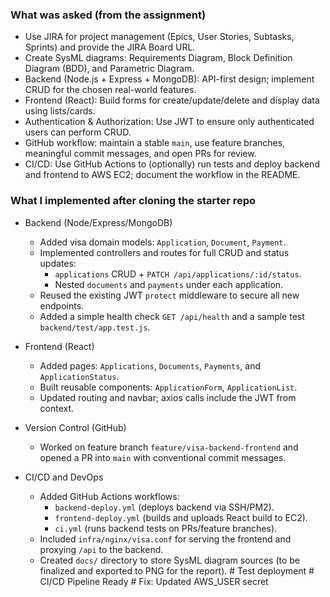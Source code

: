 ### What was asked (from the assignment)

- Use JIRA for project management (Epics, User Stories, Subtasks, Sprints) and provide the JIRA Board URL.
- Create SysML diagrams: Requirements Diagram, Block Definition Diagram (BDD), and Parametric Diagram.
- Backend (Node.js + Express + MongoDB): API-first design; implement CRUD for the chosen real-world features.
- Frontend (React): Build forms for create/update/delete and display data using lists/cards.
- Authentication & Authorization: Use JWT to ensure only authenticated users can perform CRUD.
- GitHub workflow: maintain a stable `main`, use feature branches, meaningful commit messages, and open PRs for review.
- CI/CD: Use GitHub Actions to (optionally) run tests and deploy backend and frontend to AWS EC2; document the workflow in the README.

### What I implemented after cloning the starter repo

- Backend (Node/Express/MongoDB)
  - Added visa domain models: `Application`, `Document`, `Payment`.
  - Implemented controllers and routes for full CRUD and status updates:
    - `applications` CRUD + `PATCH /api/applications/:id/status`.
    - Nested `documents` and `payments` under each application.
  - Reused the existing JWT `protect` middleware to secure all new endpoints.
  - Added a simple health check `GET /api/health` and a sample test `backend/test/app.test.js`.

- Frontend (React)
  - Added pages: `Applications`, `Documents`, `Payments`, and `ApplicationStatus`.
  - Built reusable components: `ApplicationForm`, `ApplicationList`.
  - Updated routing and navbar; axios calls include the JWT from context.

- Version Control (GitHub)
  - Worked on feature branch `feature/visa-backend-frontend` and opened a PR into `main` with conventional commit messages.

- CI/CD and DevOps
  - Added GitHub Actions workflows:
    - `backend-deploy.yml` (deploys backend via SSH/PM2).
    - `frontend-deploy.yml` (builds and uploads React build to EC2).
    - `ci.yml` (runs backend tests on PRs/feature branches).
  - Included `infra/nginx/visa.conf` for serving the frontend and proxying `/api` to the backend.
  - Created `docs/` directory to store SysML diagram sources (to be finalized and exported to PNG for the report).
#   T e s t   d e p l o y m e n t  
 #   C I / C D   P i p e l i n e   R e a d y  
 #   F i x :   U p d a t e d   A W S _ U S E R   s e c r e t  
 
